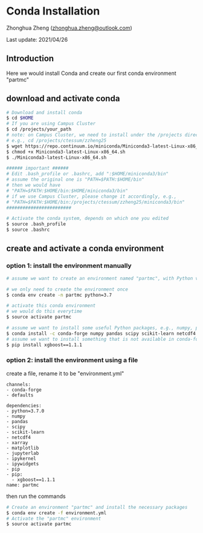 # Conda Installation

Zhonghua Zheng (zhonghua.zheng@outlook.com)

Last update: 2021/04/26

## Introduction

Here we would install Conda and create our first conda environment "partmc"

## download and activate conda

```bash
# Download and install conda
$ cd $HOME
# If you are using Campus Cluster
$ cd /projects/your_path
# note: on Campus Cluster, we need to install under the /projects directory
# e.g., cd /projects/ctessum/zzheng25
$ wget https://repo.continuum.io/miniconda/Miniconda3-latest-Linux-x86_64.sh
$ chmod +x Miniconda3-latest-Linux-x86_64.sh
$ ./Miniconda3-latest-Linux-x86_64.sh

###### important ######
# Edit .bash_profile or .bashrc, add ":$HOME/miniconda3/bin"
# assume the original one is "PATH=$PATH:$HOME/bin" 
# then we would have 
# "PATH=$PATH:$HOME/bin:$HOME/miniconda3/bin"
# if we use Campus Cluster, please change it accordingly, e.g., 
# "PATH=$PATH:$HOME/bin:/projects/ctessum/zzheng25/miniconda3/bin" 
########################

# Activate the conda system, depends on which one you edited 
$ source .bash_profile
$ source .bashrc
```

## create and activate a conda environment

### option 1: install the environment manually

```bash
# assume we want to create an environment named "partmc", with Python version 3.7 

# we only need to create the environment once
$ conda env create -n partmc python=3.7

# activate this conda environment 
# we would do this everytime 
$ source activate partmc

# assume we want to install some useful Python packages, e.g., numpy, pandas, scipy, scikit-learn, netcdf4, xarray, matplotlib, jupyterlab
$ conda install -c conda-forge numpy pandas scipy scikit-learn netcdf4 xarray matplotlib jupyterlab
# assume we want to install something that is not available in conda-forge
$ pip install xgboost==1.1.1
```

### option 2: install the environment using a file

create a file, rename it to be "environment.yml"

```
channels:
- conda-forge
- defaults

dependencies:
- python=3.7.0
- numpy
- pandas
- scipy
- scikit-learn
- netcdf4
- xarray
- matplotlib
- jupyterlab
- ipykernel
- ipywidgets
- pip
- pip:
  - xgboost==1.1.1
name: partmc
```

then run the commands

```bash
# Create an environment "partmc" and install the necessary packages
$ conda env create -f environment.yml
# Activate the "partmc" environment
$ source activate partmc
```

